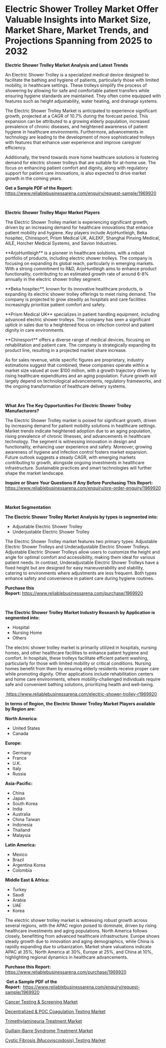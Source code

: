 <p><h1>Electric Shower Trolley Market Offer Valuable Insights into Market Size, Market Share, Market Trends, and Projections Spanning from 2025 to 2032</h1></p><p><strong>Electric Shower Trolley Market Analysis and Latest Trends</strong></p>
<p><p>An Electric Shower Trolley is a specialized medical device designed to facilitate the bathing and hygiene of patients, particularly those with limited mobility, in healthcare settings. These trolleys simplify the process of showering by allowing for safe and comfortable patient transfers while ensuring hygiene standards are maintained. They often come equipped with features such as height adjustability, water heating, and drainage systems.</p><p>The Electric Shower Trolley Market is anticipated to experience significant growth, projected at a CAGR of 10.7% during the forecast period. This expansion can be attributed to a growing elderly population, increased prevalence of chronic diseases, and heightened awareness of patient hygiene in healthcare environments. Furthermore, advancements in technology are leading to the development of more sophisticated trolleys with features that enhance user experience and improve caregiver efficiency. </p><p>Additionally, the trend towards more home healthcare solutions is fostering demand for electric shower trolleys that are suitable for at-home use. The focus on enhancing patient comfort and dignity, along with regulatory support for patient care innovations, is also expected to drive market growth in the coming years.</p></p>
<p><strong>Get a Sample PDF of the Report:&nbsp;</strong> <a href="https://www.reliablebusinessarena.com/enquiry/request-sample/1969920?utm_campaign=2175&utm_medium=2&utm_source=Github&utm_content=ia&utm_term=03032025&utm_id=electric-shower-trolley">https://www.reliablebusinessarena.com/enquiry/request-sample/1969920</a></p>
<p>&nbsp;</p>
<p><strong>Electric Shower Trolley Major Market Players</strong></p>
<p><p>The Electric Shower Trolley market is experiencing significant growth, driven by an increasing demand for healthcare innovations that enhance patient mobility and hygiene. Key players include ArjoHuntleigh, Beka hospitec, Chinesport, Prism Medical UK, AILEKF, Shanghai Pinxing Medical, AILE, Horcher Medical Systems, and Savion Industries.</p><p>**ArjoHuntleigh** is a pioneer in healthcare solutions, with a robust portfolio of products, including electric shower trolleys. The company is focusing on expanding its global reach, particularly in emerging markets. With a strong commitment to R&D, ArjoHuntleigh aims to enhance product functionality, contributing to an estimated growth rate of around 6-8% annually in the electric shower trolley segment.</p><p>**Beka hospitec**, known for its innovative healthcare products, is expanding its electric shower trolley offerings to meet rising demand. The company is projected to grow steadily as hospitals and care facilities increasingly prioritize patient comfort and safety.</p><p>**Prism Medical UK** specializes in patient handling equipment, including advanced electric shower trolleys. The company has seen a significant uptick in sales due to a heightened focus on infection control and patient dignity in care environments.</p><p>**Chinesport** offers a diverse range of medical devices, focusing on rehabilitation and patient care. The company is strategically expanding its product line, resulting in a projected market share increase.</p><p>As for sales revenue, while specific figures are proprietary, industry estimations suggest that combined, these companies operate within a market size valued at over $100 million, with a growth trajectory driven by rising healthcare expenditures and an aging population. Future growth will largely depend on technological advancements, regulatory frameworks, and the ongoing transformation of healthcare delivery systems.</p></p>
<p>&nbsp;</p>
<p><strong>What Are The Key Opportunities For Electric Shower Trolley Manufacturers?</strong></p>
<p><p>The Electric Shower Trolley market is poised for significant growth, driven by increasing demand for patient mobility solutions in healthcare settings. Market trends indicate heightened adoption due to an aging population, rising prevalence of chronic illnesses, and advancements in healthcare technology. The segment is witnessing innovation in design and functionality, enhancing user experience and safety. Moreover, growing awareness of hygiene and infection control fosters market expansion. Future outlook suggests a steady CAGR, with emerging markets contributing to growth, alongside ongoing investments in healthcare infrastructure. Sustainable practices and smart technologies will further shape the market landscape.</p></p>
<p><strong>Inquire or Share Your Questions If Any Before Purchasing This Report:</strong> <a href="https://www.reliablebusinessarena.com/enquiry/pre-order-enquiry/1969920?utm_campaign=2175&utm_medium=2&utm_source=Github&utm_content=ia&utm_term=03032025&utm_id=electric-shower-trolley">https://www.reliablebusinessarena.com/enquiry/pre-order-enquiry/1969920</a></p>
<p>&nbsp;</p>
<p><strong>Market Segmentation</strong></p>
<p><strong>The Electric Shower Trolley Market Analysis by types is segmented into:</strong></p>
<p><ul><li>Adjustable Electric Shower Trolley</li><li>Underjustable Electric Shower Trolley</li></ul></p>
<p><p>The Electric Shower Trolley market features two primary types: Adjustable Electric Shower Trolleys and Underadjustable Electric Shower Trolleys. Adjustable Electric Shower Trolleys allow users to customize the height and angle for optimal comfort and accessibility, making them ideal for various patient needs. In contrast, Underadjustable Electric Shower Trolleys have a fixed height but are designed for easy maneuverability and stability, catering to environments where adjustments are less frequent. Both types enhance safety and convenience in patient care during hygiene routines.</p></p>
<p><strong>Purchase this Report:&nbsp;</strong><a href="https://www.reliablebusinessarena.com/purchase/1969920?utm_campaign=2175&utm_medium=2&utm_source=Github&utm_content=ia&utm_term=03032025&utm_id=electric-shower-trolley">https://www.reliablebusinessarena.com/purchase/1969920</a></p>
<p>&nbsp;</p>
<p><strong>The Electric Shower Trolley Market Industry Research by Application is segmented into:</strong></p>
<p><ul><li>Hospital</li><li>Nursing Home</li><li>Others</li></ul></p>
<p><p>The electric shower trolley market is primarily utilized in hospitals, nursing homes, and other healthcare facilities to enhance patient hygiene and comfort. In hospitals, these trolleys facilitate efficient patient washing, particularly for those with limited mobility or critical conditions. Nursing homes benefit from them by ensuring elderly residents receive proper care while promoting dignity. Other applications include rehabilitation centers and home care environments, where mobility-challenged individuals require safe and convenient bathing solutions, prioritizing health and well-being.</p></p>
<p><a href="https://www.reliablebusinessarena.com/electric-shower-trolley-r1969920?utm_campaign=2175&utm_medium=2&utm_source=Github&utm_content=ia&utm_term=03032025&utm_id=electric-shower-trolley">&nbsp;https://www.reliablebusinessarena.com/electric-shower-trolley-r1969920</a></p>
<p><strong>In terms of Region, the Electric Shower Trolley Market Players available by Region are:</strong></p>
<p>
    <p> <strong> North America: </strong>
        <ul>
            <li>United States</li>
            <li>Canada</li>
        </ul>
        </p> 
    <p> <strong> Europe: </strong>
        <ul>
            <li>Germany</li>
            <li>France</li>
            <li>U.K.</li>
            <li>Italy</li>
            <li>Russia</li>
        </ul>
        </p> 
    <p> <strong> Asia-Pacific: </strong>
        <ul>
            <li>China</li>
            <li>Japan</li>
            <li>South Korea</li>
            <li>India</li>
            <li>Australia</li>
            <li>China Taiwan</li>
            <li>Indonesia</li>
            <li>Thailand</li>
            <li>Malaysia</li>
        </ul>
        </p> 
    <p> <strong> Latin America: </strong>
        <ul>
            <li>Mexico</li>
            <li>Brazil</li>
            <li>Argentina Korea</li>
            <li>Colombia</li>
        </ul>
        </p> 
    <p> <strong> Middle East & Africa: </strong>
        <ul>
            <li>Turkey</li>
            <li>Saudi</li>
            <li>Arabia</li>
            <li>UAE</li>
            <li>Korea</li>
        </ul>
    </p>
    </p>
<p><p>The electric shower trolley market is witnessing robust growth across several regions, with the APAC region poised to dominate, driven by rising healthcare investments and aging populations. North America follows closely, benefitting from advanced healthcare infrastructure. Europe shows steady growth due to innovation and aging demographics, while China is rapidly expanding due to urbanization. Market share valuations indicate APAC at 35%, North America at 30%, Europe at 25%, and China at 10%, highlighting regional dynamics in healthcare advancements.</p></p>
<p><strong>Purchase this Report: </strong><a href="https://www.reliablebusinessarena.com/purchase/1969920?utm_campaign=2175&utm_medium=2&utm_source=Github&utm_content=ia&utm_term=03032025&utm_id=electric-shower-trolley">https://www.reliablebusinessarena.com/purchase/1969920</a></p>
<p>&nbsp;<strong>Get a Sample PDF of the Report:&nbsp;&nbsp;</strong><a href="https://www.reliablebusinessarena.com/enquiry/request-sample/1969920?utm_campaign=2175&utm_medium=2&utm_source=Github&utm_content=ia&utm_term=03032025&utm_id=electric-shower-trolley">https://www.reliablebusinessarena.com/enquiry/request-sample/1969920</a></p>
<p><strong></strong></p>
<p><p><a href="https://github.com/verikaahova/Market-Research-Report-List-1/blob/main/cancer-testing-screening-market.md?utm_campaign=2175&utm_medium=2&utm_source=Github&utm_content=ia&utm_term=03032025&utm_id=electric-shower-trolley">Cancer Testing & Screening Market</a></p><p><a href="https://github.com/taxyevgwlle/Market-Research-Report-List-1/blob/main/decentralized-poc-coagulation-testing-market.md?utm_campaign=2175&utm_medium=2&utm_source=Github&utm_content=ia&utm_term=03032025&utm_id=electric-shower-trolley">Decentralized & POC Coagulation Testing Market</a></p><p><a href="https://github.com/ezahdyre/Market-Research-Report-List-1/blob/main/trimethylamineuria-treatment-market.md?utm_campaign=2175&utm_medium=2&utm_source=Github&utm_content=ia&utm_term=03032025&utm_id=electric-shower-trolley">Trimethylamineuria Treatment Market</a></p><p><a href="https://github.com/elodielamto06/Market-Research-Report-List-1/blob/main/guillain-barre-syndrome-treatment-market.md?utm_campaign=2175&utm_medium=2&utm_source=Github&utm_content=ia&utm_term=03032025&utm_id=electric-shower-trolley">Guillain-Barre Syndrome Treatment Market</a></p><p><a href="https://github.com/kaqiewan/Market-Research-Report-List-1/blob/main/cystic-fibrosis-mucoviscoidosis-testing-market.md?utm_campaign=2175&utm_medium=2&utm_source=Github&utm_content=ia&utm_term=03032025&utm_id=electric-shower-trolley">Cystic Fibrosis (Mucoviscoidosis) Testing Market</a></p></p>